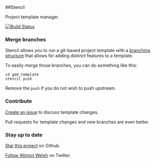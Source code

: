 ##Stencil

Project template manager.

[![Build Status](https://secure.travis-ci.org/winton/stencil.png)](http://travis-ci.org/winton/stencil)

### Merge branches

Stencil allows you to run a git-based project template with a [branching structure](https://github.com/winton/gem_template/branches) that allows for adding distinct features to a template.

To easily merge those branches, you can do something like this:

	cd gem_template
	stencil push

Remove the `push` if you do not wish to push upstream.

### Contribute

[Create an issue](https://github.com/winton/stencil/issues/new) to discuss template changes.

Pull requests for template changes and new branches are even better.

### Stay up to date

[Star this project](https://github.com/winton/stencil#) on Github.

[Follow Winton Welsh](http://twitter.com/intent/user?screen_name=wintonius) on Twitter.
